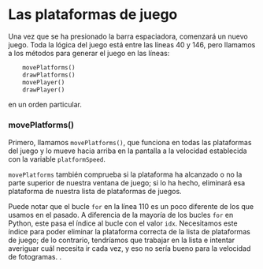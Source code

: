 # Las plataformas de juego

Una vez que se ha presionado la barra espaciadora, comenzará un nuevo juego. Toda la lógica del juego está entre las líneas 40 y 146, pero llamamos a los métodos para generar el juego en las líneas:

```python
    movePlatforms()
    drawPlatforms()
    movePlayer()
    drawPlayer()
```
en un orden particular. 

### movePlatforms()

Primero, llamamos `movePlatforms()`, que funciona en todas las plataformas del juego y lo mueve hacia arriba en la pantalla a la velocidad establecida con la variable `platformSpeed`. 

`movePlatforms` también comprueba si la plataforma ha alcanzado o no la parte superior de nuestra ventana de juego; si lo ha hecho, eliminará esa plataforma de nuestra lista de plataformas de juegos.

Puede notar que el bucle `for` en la línea 110 es un poco diferente de los que usamos en el pasado. A diferencia de la mayoría de los bucles `for` en Python, este pasa el índice al bucle con el valor `idx`. Necesitamos este índice para poder eliminar la plataforma correcta de la lista de plataformas de juego; de lo contrario, tendríamos que trabajar en la lista e intentar averiguar cuál necesita ir cada vez, y eso no sería bueno para la velocidad de fotogramas. .
<!--stackedit_data:
eyJoaXN0b3J5IjpbMTI5MzA5ODkxNiwtMTc5MzE1ODQ3NF19
-->